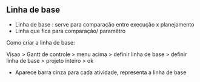 ## Linha de base

* Linha de base : serve para comparação entre execução x planejamento
* Linha que fica  para comparação/ paramêtro 

Como criar a linha de base:

Visao > Gantt de controle  > menu acima > definir linha de base > definir linha de base > projeto inteiro > ok

* Aparece barra cinza para cada atividade, representa a linha de base



